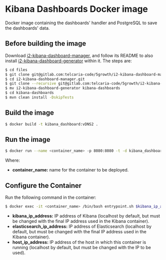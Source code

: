 # Kibana Dashboards Docker image

Docker image containing the dashboards' handler and PostgreSQL to save the dashboards' data.

## Before building the image

Download [i2-kibana-dashboard-manager](https://gitlab.com/telcaria-code/5growth/i2-kibana-dashboard-manager), and follow its README to also install [i2-kibana-dashboard-generator](i2-kibana-dashboard-generator.git) within it. The steps are:

```sh
$ cd files
$ git clone git@gitlab.com:telcaria-code/5growth/i2-kibana-dashboard-manager.git # change to the correct branch
$ cd i2-kibana-dashboard-manager.git
$ git clone --recursive git@gitlab.com:telcaria-code/5growth/i2-kibana-dashboard-generator.git # change to the correct branch
$ mv i2-kibana-dashboard-generator kibana-dashboards
$ cd kibana-dashboards
$ mvn clean install -DskipTests
```

## Build the image

```sh
$ docker build -t kibana_dashboard:vDNS2 .
```

## Run the image

```sh
$ docker run --name <container_name> -p 8080:8080 -t -d kibana_dashboard:vDNS2
```

Where:

* **container_name:** name for the container to be deployed.

## Configure the Container

Run the following command in the container:

```sh
$ docker exec -it <container_name> /bin/bash entrypoint.sh $kibana_ip_address $elasticsearch_ip_address $host_ip_address
```

* **kibana_ip_address:** IP address of Kibana (localhost by default, but must be changed with the final IP address used in the Kibana container).
* **elasticsearch_ip_address:** IP address of Elasticsearch (localhost by default, but must be changed with the final IP address used in the Kibana container).
* **host_ip_address:** IP address of the host in which this container is running (localhost by default, but must be changed with the IP to be used).
